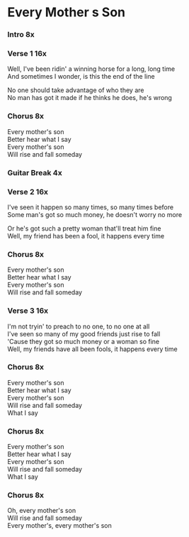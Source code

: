 # Every Mother s Son

### Intro  8x  

### Verse 1  16x
Well, I've been ridin' a winning horse for a long, long time  
And sometimes I wonder, is this the end of the line  

No one should take advantage of who they are  
No man has got it made if he thinks he does, he's wrong  

### Chorus  8x
Every mother's son  
Better hear what I say  
Every mother's son  
Will rise and fall someday  

### Guitar Break  4x 

### Verse 2  16x
I've seen it happen so many times, so many times before  
Some man's got so much money, he doesn't worry no more  

Or he's got such a pretty woman that'll treat him fine  
Well, my friend has been a fool, it happens every time  

### Chorus  8x
Every mother's son  
Better hear what I say  
Every mother's son  
Will rise and fall someday  

### Verse 3  16x
I'm not tryin' to preach to no one, to no one at all  
I've seen so many of my good friends just rise to fall  
'Cause they got so much money or a woman so fine  
Well, my friends have all been fools, it happens every time  

### Chorus  8x
Every mother's son  
Better hear what I say  
Every mother's son  
Will rise and fall someday  
What I say  

### Chorus  8x
Every mother's son  
Better hear what I say  
Every mother's son  
Will rise and fall someday  
What I say  

### Chorus  8x
Oh, every mother's son  
Will rise and fall someday  
Every mother's, every mother's son
